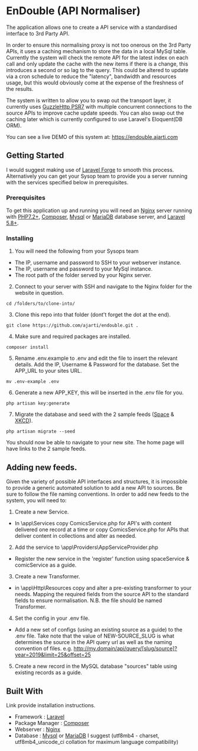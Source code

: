 # EnDouble (API Normaliser)

The application allows one to create a API service with a standardised interface to 3rd Party API. 

In order to ensure this normalising proxy is not too onerous on the 3rd Party APIs, 
it uses a caching mechanism to store the data in a local MySql table.  Currently the system will check the remote API for the latest index on each call and only update the cache with the new items if there is a change,
this introduces a second or so lag to the query. 
This could be altered to update via a cron schedule to reduce the "latency", bandwidth and resources usage, 
but this would obviously come at the expense of the freshness of the results. 

The system is written to allow you to swap out the transport layer, it currently uses [GuzzleHttp PSR7](http://docs.guzzlephp.org/en/stable/psr7.html)
 with multiple concurrent connections to the source APIs to improve cache update speeds. 
You can also swap out the caching later which is currently configured to use Laravel's Eloquent(DB ORM). 

You can see a live DEMO of this system at: https://endouble.ajarti.com

## Getting Started
I would suggest making use of [Laravel Forge](https://forge.laravel.com/) to smooth this process. 
Alternatively you can get your Sysop team to provide you a server running with the services specified below in 
prerequisites.


### Prerequisites

To get this application up and running you will need an [Nginx](http://nginx.org/en/docs/install.html) server running with 
[PHP7.2+](https://www.php.net/manual/en/install.unix.nginx.php), [Composer](https://getcomposer.org/doc/faqs/how-to-install-composer-programmatically.md),
[Mysql](https://dev.mysql.com/doc/refman/8.0/en/installing.html) or [MariaDB](https://mariadb.com/kb/en/library/getting-installing-and-upgrading-mariadb/) database server,
and [Laravel 5.8+](https://laravel.com/docs/5.8).  

### Installing

1.  You will need the following from your Sysops team
- The IP, username and password to SSH to your webserver instance.
- The IP, username and password to your MySql instance.
- The root path of the folder served by your Nginx server.
2. Connect to your server with SSH and navigate to the Nginx folder for the website in question.
```
cd /folders/to/clone-into/
```

3. Clone this repo into that folder  (dont't forget the dot at the end).
```
git clone https://github.com/ajarti/endouble.git .
```

4. Make sure and required packages are installed.
```
composer install
```

5. Rename .env.example to .env and edit the file to insert the relevant details. Add the IP, Username & Password for the database. Set the APP_URL to your sites URL.
```
mv .env-example .env

```

6. Generate a new APP_KEY, this will be inserted in the .env file for you.
```
php artisan key:generate
```

7. Migrate the database and seed with the 2 sample feeds ([Space](https://api.spacexdata.com/v3/launches) & [XKCD](https://xkcd.com/info.0.json)).
```
php artisan migrate --seed
```

You should now be able to navigate to your new site. The home page will have links to the 2 sample feeds.

## Adding new feeds.

Given the variety of possible API interfaces and structures, it is impossible to provide a generic automated solution to add a new API to sources. 
Be sure to follow the file naming conventions.
In order to add new feeds to the system, you will need to:

1. Create a new Service.
- In \app\Services copy ComicsService.php for API's with content delivered one record at a time or 
copy ComicsService.php for APIs that deliver content in collections and alter as needed.


2. Add the service to  \app\Providers\AppServiceProvider.php
- Register the new service in the 'register' function using spaceService & comicService as a guide.


3. Create a new Transformer.
- in \app\Http\Resources copy and alter a pre-existing transformer to your needs. Mapping the required fields from the source API to the standard fields to ensure normalisation. N.B. the file should be named <slug>Transformer.

4. Set the config in your .env file.
- Add a new set of configs (using an existing source as a guide) to the .env file. Take note that the value of NEW-SOURCE_SLUG is what determines the source in the API query url as well as the naming convention of files. e.g. http://my.domain/api/query/[slug/source]?year=2019&limit=25&offset=25

5. Create a new record in the MySQL database "sources" table using existing records as a guide.


## Built With
Link provide installation instructions.

* Framework : [Laravel](https://laravel.com/docs/5.8)
* Package Manager : [Composer](https://getcomposer.org/doc/faqs/how-to-install-composer-programmatically.md)
* Webserver : [Nginx](http://nginx.org/en/docs/install.html)
* Database  : [Mysql](https://dev.mysql.com/doc/refman/8.0/en/installing.html) or [MariaDB](https://mariadb.com/kb/en/library/getting-installing-and-upgrading-mariadb/) I suggest (utf8mb4 - charset, utf8mb4_unicode_ci collation for maximum language compatibility)


